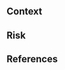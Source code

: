## Context
<!--
Share some context about why we're making this change.
-->

## Risk
<!--
Is this change high risk or low risk? Please explain how.
-->

## References
<!--
Provide a link to documentation discussing the need for this PR (e.g. GUS, Quip, Google Doc, Slack convo)
-->
